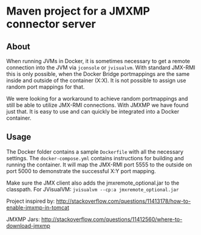 # Maven project for a JMXMP connector server

## About
When running JVMs in Docker, it is sometimes necessary to get a remote connection into the JVM via `jconsole` or `jvisualvm`. With standard JMX-RMI this is only possible, when the Docker Bridge portmappings are the same inside and outside of the container (X:X). It is not possible to assign use random port mappings for that. 

We were looking for a workaround to achieve random portmappings and still be able to utilize JMX-RMI connections. 
With JMXMP we have found just that. It is easy to use and can quickly be integrated into 
a Docker container. 

## Usage
The Docker folder contains a sample `Dockerfile` with all the necessary settings. The `docker-compose.yml` contains instructions for building and running the container. It will map the JMX-RMI port 5555 to the outside on port 5000 to demonstrate the successful X:Y port mapping.

Make sure the JMX client also adds the jmxremote_optional.jar to the classpath.
For JVisualVM: `jvisualvm --cp:a jmxremote_optional.jar`

Project inspired by: http://stackoverflow.com/questions/11413178/how-to-enable-jmxmp-in-tomcat

JMXMP Jars: http://stackoverflow.com/questions/11412560/where-to-download-jmxmp
